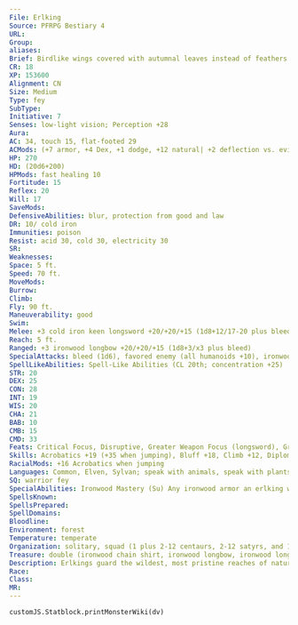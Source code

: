 ```yaml
---
File: Erlking
Source: PFRPG Bestiary 4
URL: 
Group: 
aliases: 
Brief: Birdlike wings covered with autumnal leaves instead of feathers extend from the back of this regal, elf-like humanoid.
CR: 18
XP: 153600
Alignment: CN
Size: Medium
Type: fey
SubType: 
Initiative: 7
Senses: low-light vision; Perception +28
Aura: 
AC: 34, touch 15, flat-footed 29
ACMods: (+7 armor, +4 Dex, +1 dodge, +12 natural| +2 deflection vs. evil or law)
HP: 270
HD: (20d6+200)
HPMods: fast healing 10
Fortitude: 15
Reflex: 20
Will: 17
SaveMods: 
DefensiveAbilities: blur, protection from good and law
DR: 10/ cold iron
Immunities: poison
Resist: acid 30, cold 30, electricity 30
SR: 
Weaknesses: 
Space: 5 ft.
Speed: 70 ft.
MoveMods: 
Burrow: 
Climb: 
Fly: 90 ft.
Maneuverability: good
Swim: 
Melee: +3 cold iron keen longsword +20/+20/+15 (1d8+12/17-20 plus bleed)
Reach: 5 ft.
Ranged: +3 ironwood longbow +20/+20/+15 (1d8+3/x3 plus bleed)
SpecialAttacks: bleed (1d6), favored enemy (all humanoids +10), ironwood mastery
SpellLikeAbilities: Spell-Like Abilities (CL 20th; concentration +25)  Constant-blur, haste (self only), protection from evil, protection from law, speak with animals, speak with plants   At Will-whispering wind   3/day-animate plants, black tentacles, cure critical wounds, haste, ironwood, move earth, plant growth, summon nature's ally VI, summon (level 6, 1d4+1 centaurs or 1 treant 100%), tree stride   1/day-finger of death (DC 23), repel metal or stone, summon nature's ally IX
STR: 20
DEX: 25
CON: 28
INT: 19
WIS: 20
CHA: 21
BAB: 10
CMB: 15
CMD: 33
Feats: Critical Focus, Disruptive, Greater Weapon Focus (longsword), Greater Weapon Specialization (longsword), Power Attack, Spellbreaker, Toughness, Vital Strike, Weapon Focus (longsword), Weapon Specialization (longsword)
Skills: Acrobatics +19 (+35 when jumping), Bluff +18, Climb +12, Diplomacy +13, Fly +18, Handle Animal +15, Heal +10, Intimidate +25, Knowledge (geography) +17, Knowledge (nature) +27, Knowledge (nobility) +9, Perception +28, Perform (any one) +13, Ride +16, Sense Motive +18, Spellcraft +14, Stealth +29, Survival +15, Swim +17
RacialMods: +16 Acrobatics when jumping
Languages: Common, Elven, Sylvan; speak with animals, speak with plants
SQ: warrior fey
SpecialAbilities: Ironwood Mastery (Su) Any ironwood armor an erlking wears gains a +3 enhancement bonus, and any ironwood weapon it wields is treated as a +3 cold iron keen weapon.  Warrior Fey (Ex) An erlking counts as a 20th-level fighter for all abilities and effects requiring fighter levels.
SpellsKnown: 
SpellsPrepared: 
SpellDomains: 
Bloodline: 
Environment: forest
Temperature: temperate
Organization: solitary, squad (1 plus 2-12 centaurs, 2-12 satyrs, and 1-2 treants), or army (1 plus 4-24 centaurs, 4-24 satyrs, and 2-5 treants)
Treasure: double (ironwood chain shirt, ironwood longbow, ironwood longsword, other treasure)
Description: Erlkings guard the wildest, most pristine reaches of nature, and lead other fey to reclaim defiled lands. Most forest creatures acknowledge an erlking as king of the forest and arbiter in disputes between the people of the wilds. In most forests, an erlking is the brother or consort of a hamadryad, and represents the aggressive, dangerous, and vengeful aspect of the wilds. An erlking is a blur of motion on or off the battlefield, using his powers to coordinate attacks against despoilers, manipulate terrain to his side's advantage, and call in reinforcements when his forces would be overwhelmed. When his services are not needed, an erlking retires to the realm of the fey.
Race: 
Class: 
MR: 
---
```

```dataviewjs
customJS.Statblock.printMonsterWiki(dv)
```
